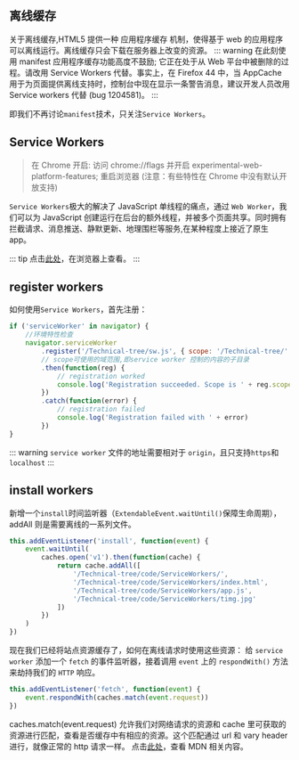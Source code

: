 ## 离线缓存

关于离线缓存,HTML5 提供一种 应用程序缓存 机制，使得基于 web 的应用程序可以离线运行。离线缓存只会下载在服务器上改变的资源。
::: warning
在此刻使用 manifest 应用程序缓存功能高度不鼓励; 它正在处于从 Web 平台中被删除的过程。请改用 Service Workers 代替。事实上，在 Firefox 44 中，当 AppCache 用于为页面提供离线支持时，控制台中现在显示一条警告消息，建议开发人员改用 Service workers 代替 (bug 1204581)。
:::

即我们不再讨论`manifest`技术，只关注`Service Workers`。

## Service Workers

> 在 Chrome 开启: 访问 chrome://flags 并开启 experimental-web-platform-features; 重启浏览器 (注意：有些特性在 Chrome 中没有默认开放支持)

`Service Workers`极大的解决了 JavaScript 单线程的痛点，通过 `Web Worker`，我们可以为 JavaScript 创建运行在后台的额外线程，并被多个页面共享。同时拥有拦截请求、消息推送、静默更新、地理围栏等服务,在某种程度上接近了原生 app。

::: tip
点击[此处](https://homobulla.site/Technical-tree/code/ServiceWorkers/index.html)，在浏览器上查看。
:::

## register workers

如何使用`Service Workers`，首先注册：

```js
if ('serviceWorker' in navigator) {
    //环境特性检查
    navigator.serviceWorker
        .register('/Technical-tree/sw.js', { scope: '/Technical-tree/' })
        // scope可使用的域范围,即service worker 控制的内容的子目录
        .then(function(reg) {
            // registration worked
            console.log('Registration succeeded. Scope is ' + reg.scope)
        })
        .catch(function(error) {
            // registration failed
            console.log('Registration failed with ' + error)
        })
}
```

::: warning
`service worker` 文件的地址需要相对于 `origin`，且只支持`https`和`localhost`
:::

## install workers

新增一个`install`时间监听器（`ExtendableEvent.waitUntil()`保障生命周期），addAll 则是需要离线的一系列文件。

```js
this.addEventListener('install', function(event) {
    event.waitUntil(
        caches.open('v1').then(function(cache) {
            return cache.addAll([
                '/Technical-tree/code/ServiceWorkers/',
                '/Technical-tree/code/ServiceWorkers/index.html',
                '/Technical-tree/code/ServiceWorkers/app.js',
                '/Technical-tree/code/ServiceWorkers/timg.jpg'
            ])
        })
    )
})
```

现在我们已经将站点资源缓存了，如何在离线请求时使用这些资源：
给 `service worker` 添加一个 `fetch` 的事件监听器，接着调用 `event` 上的 `respondWith()` 方法来劫持我们的 `HTTP` 响应。

```js
this.addEventListener('fetch', function(event) {
    event.respondWith(caches.match(event.request))
})
```

caches.match(event.request) 允许我们对网络请求的资源和 cache 里可获取的资源进行匹配，查看是否缓存中有相应的资源。这个匹配通过 url 和 vary header 进行，就像正常的 http 请求一样。
点击[此处](https://developer.mozilla.org/zh-CN/docs/Web/API/Service_Worker_API/Using_Service_Workers)，查看 MDN 相关内容。
